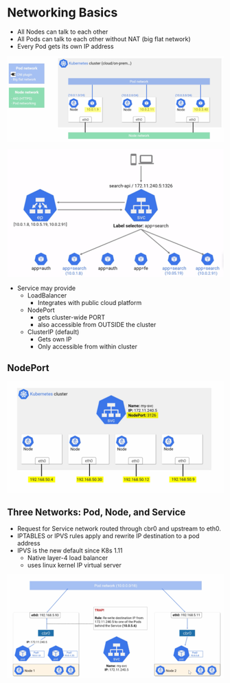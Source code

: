 # Networking Basics

* All Nodes can talk to each other
* All Pods can talk to each other without NAT (big flat network)
* Every Pod gets its own IP address

[![K8s Network](../images/k8s-network.png)](../images/k8s-network.png)


[![K8s Network Service](../images/k8s-network-service.png)](../images/k8s-network-service.png)

* Service may provide
    * LoadBalancer
        * Integrates with public cloud platform
    * NodePort
        * gets cluster-wide PORT
        * also accessible from OUTSIDE the cluster
    * ClusterIP (default)
        * Gets own IP
        * Only accessible from within cluster

## NodePort
[![K8s NodePort](../images/k8s-network-nodeport.png)](../images/k8s-network-nodeport.png)

## Three Networks: Pod, Node, and Service

* Request for Service network routed through cbr0 and upstream to eth0.
* IPTABLES or IPVS rules apply and rewrite IP destination to a pod address
* IPVS is the new default since K8s 1.11
    * Native layer-4 load balancer
    * uses linux kernel IP virtual server

[![K8s Service Network](../images/k8s-network-service-network.png)](../images/k8s-network-service-network.png)
